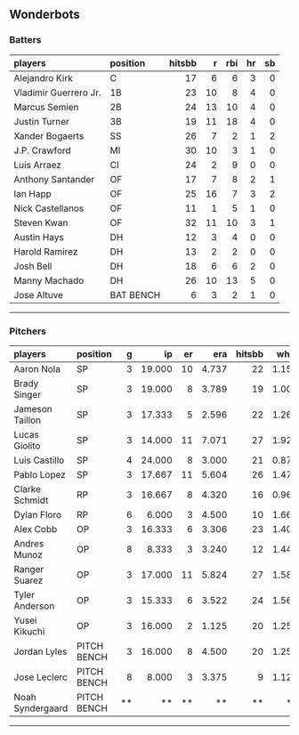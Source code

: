 ## Wonderbots

### Batters

 
|players               |position  | hitsbb|  r| rbi| hr| sb| 
|:---------------------|:---------|------:|--:|---:|--:|--:| 
|Alejandro Kirk        |C         |     17|  6|   6|  3|  0| 
|Vladimir Guerrero Jr. |1B        |     23| 10|   8|  4|  0| 
|Marcus Semien         |2B        |     24| 13|  10|  4|  0| 
|Justin Turner         |3B        |     19| 11|  18|  4|  0| 
|Xander Bogaerts       |SS        |     26|  7|   2|  1|  2| 
|J.P. Crawford         |MI        |     30| 10|   3|  1|  0| 
|Luis Arraez           |CI        |     24|  2|   9|  0|  0| 
|Anthony Santander     |OF        |     17|  7|   8|  2|  1| 
|Ian Happ              |OF        |     25| 16|   7|  3|  2| 
|Nick Castellanos      |OF        |     11|  1|   5|  1|  0| 
|Steven Kwan           |OF        |     32| 11|  10|  3|  1| 
|Austin Hays           |DH        |     12|  3|   4|  0|  0| 
|Harold Ramirez        |DH        |     13|  2|   2|  0|  0| 
|Josh Bell             |DH        |     18|  6|   6|  2|  0| 
|Manny Machado         |DH        |     26| 10|  13|  5|  0| 
|Jose Altuve           |BAT BENCH |      6|  3|   2|  1|  0| 


* * *

### Pitchers

 
|players          |position    |  g|     ip| er|   era| hitsbb|  whip| so|  w| sv| 
|:----------------|:-----------|--:|------:|--:|-----:|------:|-----:|--:|--:|--:| 
|Aaron Nola       |SP          |  3| 19.000| 10| 4.737|     22| 1.158| 19|  1|  0| 
|Brady Singer     |SP          |  3| 19.000|  8| 3.789|     19| 1.000| 23|  1|  0| 
|Jameson Taillon  |SP          |  3| 17.333|  5| 2.596|     22| 1.269| 14|  2|  0| 
|Lucas Giolito    |SP          |  3| 14.000| 11| 7.071|     27| 1.929| 19|  0|  0| 
|Luis Castillo    |SP          |  4| 24.000|  8| 3.000|     21| 0.875| 32|  1|  0| 
|Pablo Lopez      |SP          |  3| 17.667| 11| 5.604|     26| 1.472| 22|  0|  0| 
|Clarke Schmidt   |RP          |  3| 16.667|  8| 4.320|     16| 0.960| 12|  3|  0| 
|Dylan Floro      |RP          |  6|  6.000|  3| 4.500|     10| 1.667|  4|  0|  0| 
|Alex Cobb        |OP          |  3| 16.333|  6| 3.306|     23| 1.408| 14|  0|  0| 
|Andres Munoz     |OP          |  8|  8.333|  3| 3.240|     12| 1.440|  9|  0|  1| 
|Ranger Suarez    |OP          |  3| 17.000| 11| 5.824|     27| 1.588| 14|  0|  0| 
|Tyler Anderson   |OP          |  3| 15.333|  6| 3.522|     24| 1.565| 12|  1|  0| 
|Yusei Kikuchi    |OP          |  3| 16.000|  2| 1.125|     20| 1.250| 20|  1|  0| 
|Jordan Lyles     |PITCH BENCH |  3| 16.000|  8| 4.500|     20| 1.250| 11|  1|  0| 
|Jose Leclerc     |PITCH BENCH |  8|  8.000|  3| 3.375|      9| 1.125|  9|  0|  0| 
|Noah Syndergaard |PITCH BENCH | **|     **| **|    **|     **|    **| **| **| **| 


* * *


